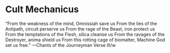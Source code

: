 # Cult Mechanicus

"From the weakness of the mind, Omnissiah save us
From the lies of the Antipath, circuit perserve us
From the rage of the Beast, iron protect us
From the temptations of the Flesh, silica cleanse us
From the ravages of the Destroyer, anima shield us
From this rotting cage of biomatter, Machine God set us free."
—Chants of the Journeyman Verse III/w

